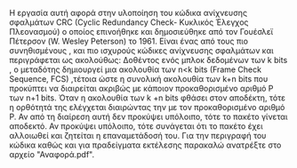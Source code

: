 Η εργασία αυτή αφορά στην υλοποίηση του κώδικα ανίχνευσης σφαλμάτων CRC (Cyclic
Redundancy Check- Κυκλικός Έλεγχος Πλεονασμού) ο οποίος επινοήθηκε και δημοσιεύθηκε από
τον Γουέσλεϊ Πέτερσον (W. Wesley Peterson) το 1961. Είναι ένας από τους πιο συνηθισμένους ,
και πιο ισχυρούς κώδικες ανίχνευσης σφαλμάτων και περιγράφεται ως ακολούθως:
Δοθέντος ενός μπλοκ δεδομένων των k bits , ο μεταδότης δημιουργεί μια ακολουθία των n<k bits
(Frame Check Sequence, FCS) ,τέτοια ώστε η συνολική ακολουθία των k+n bits που προκύπτει να
διαιρείται ακριβώς με κάποιον προκαθορισμένο αριθμό P των n+1 bits. Όταν η ακολουθία των k +n
bits φθάσει στον αποδέκτη, τότε η ορθότητά της ελέγχεται διαιρώντας την με τον προκαθορισμένο
αριθμό P. Αν από τη διαίρεση αυτή δεν προκύψει υπόλοιπο, τότε το πακέτο γίνεται αποδεκτό. Αν
προκύψει υπόλοιπο, τότε συνάγεται ότι το πακέτο έχει αλλοιωθεί και ζητείται η επαναμετάδοσή
του.
Για την περιγραφή του κώδικα καθώς και για πραδείγματα εκτέλεσης παρακαλώ ανατρέξτε στο αρχείο "Αναφορά.pdf".
